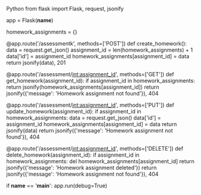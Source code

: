 Python
from flask import Flask, request, jsonify

app = Flask(__name__)

homework_assignments = {}

@app.route('/assessmentk', methods=['POST'])
def create_homework():
    data = request.get_json()
    assignment_id = len(homework_assignments) + 1
    data['id'] = assignment_id
    homework_assignments[assignment_id] = data
    return jsonify(data), 201

@app.route('/assessment/<int:assignment_id>', methods=['GET'])
def get_homework(assignment_id):
    if assignment_id in homework_assignments:
        return jsonify(homework_assignments[assignment_id])
    return jsonify({'message': 'Homework assignment not found'}), 404

@app.route('/assessment/<int:assignment_id>', methods=['PUT'])
def update_homework(assignment_id):
    if assignment_id in homework_assignments:
        data = request.get_json()
        data['id'] = assignment_id
        homework_assignments[assignment_id] = data
        return jsonify(data)
    return jsonify({'message': 'Homework assignment not found'}), 404

@app.route('/assessment/<int:assignment_id>', methods=['DELETE'])
def delete_homework(assignment_id):
    if assignment_id in homework_assignments:
        del homework_assignments[assignment_id]
        return jsonify({'message': 'Homework assignment deleted'})
    return jsonify({'message': 'Homework assignment not found'}), 404

if __name__ == '__main__':
    app.run(debug=True)

